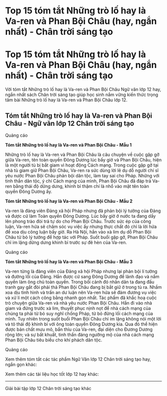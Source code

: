 # Top 15 tóm tắt Những trò lố hay là Va-ren và Phan Bội Châu (hay, ngắn nhất) - Chân trời sáng tạo

# Top 15 tóm tắt Những trò lố hay là Va-ren và Phan Bội Châu (hay, ngắn nhất) - Chân trời sáng tạo

Với tóm tắt Những trò lố hay là Va-ren và Phan Bội Châu Ngữ văn lớp 12 hay, ngắn nhất sách Chân trời sáng tạo giúp học sinh nắm vững kiến thức trọng tâm bài Những trò lố hay là Va-ren và Phan Bội Châu lớp 12.

## Tóm tắt Những trò lố hay là Va-ren và Phan Bội Châu - Ngữ văn lớp 12 Chân trời sáng tạo

Quảng cáo

**Tóm tắt Những trò lố hay là Va-ren và Phan Bội Châu - Mẫu 1**

Những trò lố hay là Va-ren và Phan Bội Châu là câu chuyện về cuộc gặp gỡ giữa Va-ren, tên toàn quyền Đông Dương lúc bấy giờ và Phan Bội Châu, hiện là một người tù bị bắt giam vì hoạt động Cách mạng. Trong cuộc gặp gỡ tại nhà tù giam giữ Phan Bội Châu, Va-ren ra sức dùng lời lẽ dụ dỗ người chí sĩ yêu nước Phan Bội Châu phản bội dân tộc, làm tay sai cho Pháp. Những với tinh thần dân tộc, ý chí Cách mạng của mình, Phan Bội Châu đã đáp trả Va-ren bằng thái độ dửng dưng, khinh bỉ thậm chí là nhổ vào mặt tên toàn quyền Đông Dương ấy.

**Tóm tắt Những trò lố hay là Va-ren và Phan Bội Châu - Mẫu 2**

Va-ren là đảng viên Đảng xã hội Pháp nhưng đã phản bội lý tưởng của Đảng và được cử làm Toàn quyền Đông Dương. Lúc bấy giờ ở nước ta đang dấy lên phong trào đòi trả tự do cho Phan Bội Châu. Trước sức ép của công luận, Va-ren hứa sẽ chăm sóc vụ việc ấy nhưng thực chất đó chỉ là lời hứa để xoa dịu công luận bấy giờ. Ra Hà Nội, hắn vào xà lim dụ dỗ Phan Bội Châu từ bỏ lý tưởng để hợp tác với Pháp. Suốt buổi gặp gỡ, Phan Bội Châu chỉ im lặng dửng dưng khinh bỉ trước sự đê hèn của Va-ren.

Quảng cáo

**Tóm tắt Những trò lố hay là Va-ren và Phan Bội Châu - Mẫu 3**

Va-ren từng là đảng viên của Đảng xã hội Pháp nhưng lại phản bội lí tưởng và đường lối của Đảng. Hắn được cử sang Đông Dương để lãnh đạo và nắm quyền làm ông chủ toàn quyền. Trong bối cảnh đó nhân dân ta đang đấu tranh gay gắt đòi phải thả Phan Bội Châu đang bị bắt giữ ở trong tù ra. Nhầm xoa dịu tình hình và trấn an dư luận nên Va-ren hứa sẽ đảm đương vụ việc và xử lí một cách công bằng nhanh gọn nhất. Tác phẩm đã khắc hoạ cuộc trò chuyện giữa Va-ren và nhà yêu nước Phan Bội Châu. Hắn đi vào nhà giam và đứng trước xà lim, thuyết phục nịnh nọt để nhà cách mạng của chúng ta phải từ bỏ suy nghĩ chống Pháp, từ bỏ đừng lối cách mạng của mình. Tuy nhiên trong suốt buổi Phan Bội Châu chỉ im lặng không nói một lời và tỏ thái độ khinh bỉ với ông toàn quyền Đông Dương kia. Qua đó thể hiện được bản chất mưu mô, bẩn thỉu của Va-ren, đại diện cho Đương Dương rộng lớn; và sự bất khuất, tinh thần đáng ngưỡng mộ của nhà cách mạng Phan Bội Châu tiêu biểu cho khí phách dân tộc.

Quảng cáo

Xem thêm tóm tắt các tác phẩm Ngữ Văn lớp 12 Chân trời sáng tạo hay, ngắn gọn khác:

Xem thêm các tài liệu học tốt lớp 12 hay khác:

* * *

Giải bài tập lớp 12 Chân trời sáng tạo khác

